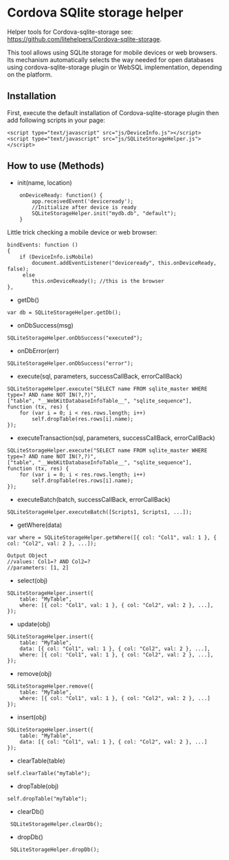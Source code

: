# Cordova SQlite storage helper
Helper tools for Cordova-sqlite-storage see: https://github.com/litehelpers/Cordova-sqlite-storage. 

This tool allows using SQLite storage for mobile devices or web browsers. Its mechanism automatically selects the way needed for open databases using cordova-sqlite-storage plugin or WebSQL implementation, depending on the platform.

## Installation
First, execute the default installation of Cordova-sqlite-storage plugin then add following scripts in your page:
```
<script type="text/javascript" src="js/DeviceInfo.js"></script>
<script type="text/javascript" src="js/SQLiteStorageHelper.js"></script>
```

## How to use (Methods)
* init(name, location)
```
    onDeviceReady: function() {
        app.receivedEvent('deviceready');
        //Initialize after device is ready
        SQLiteStorageHelper.init("mydb.db", "default");
    }
```

Little trick checking a mobile device or web browser:
```
bindEvents: function ()
{
    if (DeviceInfo.isMobile) 
        document.addEventListener("deviceready", this.onDeviceReady, false);
     else 
        this.onDeviceReady(); //this is the browser
},
```

* getDb()
```
var db = SQLiteStorageHelper.getDb();
```

* onDbSuccess(msg)
```
SQLiteStorageHelper.onDbSuccess("executed");
```

*  onDbError(err)
```
SQLiteStorageHelper.onDbSuccess("error");
```

*  execute(sql, parameters, successCallBack, errorCallBack)
```
SQLiteStorageHelper.execute("SELECT name FROM sqlite_master WHERE type=? AND name NOT IN(?,?)", 
["table", "__WebKitDatabaseInfoTable__", "sqlite_sequence"],
function (tx, res) {
    for (var i = 0; i < res.rows.length; i++) 
        self.dropTable(res.rows[i].name);
});
```

*  executeTransaction(sql, parameters, successCallBack, errorCallBack)
```
SQLiteStorageHelper.execute("SELECT name FROM sqlite_master WHERE type=? AND name NOT IN(?,?)", 
["table", "__WebKitDatabaseInfoTable__", "sqlite_sequence"],
function (tx, res) {
    for (var i = 0; i < res.rows.length; i++) 
        self.dropTable(res.rows[i].name);
});
```

*  executeBatch(batch, successCallBack, errorCallBack)
```
SQLiteStorageHelper.executeBatch([Scripts1, Scripts1, ...]);
```

* getWhere(data)
```
var where = SQLiteStorageHelper.getWhere([{ col: "Col1", val: 1 }, { col: "Col2", val: 2 }, ...]);

Output Object
//values: Col1=? AND Col2=?
//parameters: [1, 2]
```

* select(obj)
```
SQLiteStorageHelper.insert({
    table: "MyTable",
    where: [{ col: "Col1", val: 1 }, { col: "Col2", val: 2 }, ...],
});
```

* update(obj)
```
SQLiteStorageHelper.insert({
    table: "MyTable",
    data: [{ col: "Col1", val: 1 }, { col: "Col2", val: 2 }, ...],
    where: [{ col: "Col1", val: 1 }, { col: "Col2", val: 2 }, ...],
});
```

* remove(obj)
```
SQLiteStorageHelper.remove({
    table: "MyTable",
    where: [{ col: "Col1", val: 1 }, { col: "Col2", val: 2 }, ...]
});
```

* insert(obj)
```
SQLiteStorageHelper.insert({
    table: "MyTable",
    data: [{ col: "Col1", val: 1 }, { col: "Col2", val: 2 }, ...]
});
```

* clearTable(table)
```
self.clearTable("myTable");
```

* dropTable(obj)
```
self.dropTable("myTable");
```

* clearDb()
```
 SQLiteStorageHelper.clearDb();
```

* dropDb()
```
 SQLiteStorageHelper.dropDb();
```

